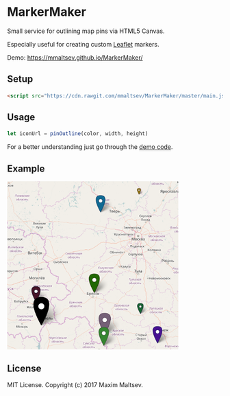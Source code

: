 # MarkerMaker
Small service for outlining map pins via HTML5 Canvas.

Especially useful for creating custom [Leaflet](http://leafletjs.com/) markers.

Demo: https://mmaltsev.github.io/MarkerMaker/

## Setup
```html
<script src="https://cdn.rawgit.com/mmaltsev/MarkerMaker/master/main.js"></script>
```

## Usage
```javascript
let iconUrl = pinOutline(color, width, height)
```
For a better understanding just go through the [demo code](index.html).

## Example
<img src="example.png" width="400" />

## License
MIT License. Copyright (c) 2017 Maxim Maltsev.
